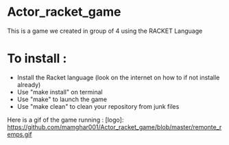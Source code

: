 # Actor_racket_game
This is a game we created in group of 4 using the RACKET Language 

# To install :
- Install the Racket language (look on the internet on how to if not installe already)
- Use "make install" on terminal
- Use "make" to launch the game
- Use "make clean" to clean your repository from junk files

Here is a gif of the game running :
[logo]:  https://github.com/mamghar001/Actor_racket_game/blob/master/remonte_remps.gif
